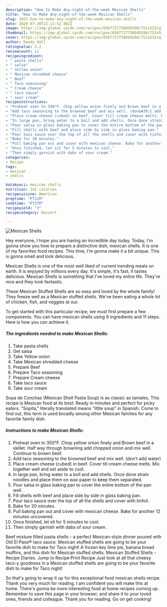```yaml
---
description: "How to Make Any-night-of-the-week Mexican Shells"
title: "How to Make Any-night-of-the-week Mexican Shells"
slug: 1021-how-to-make-any-night-of-the-week-mexican-shells
date: 2020-07-30T22:11:52.862Z
image: https://img-global.cpcdn.com/recipes/6567727758049280/751x532cq70/mexican-shells-recipe-main-photo.jpg
thumbnail: https://img-global.cpcdn.com/recipes/6567727758049280/751x532cq70/mexican-shells-recipe-main-photo.jpg
cover: https://img-global.cpcdn.com/recipes/6567727758049280/751x532cq70/mexican-shells-recipe-main-photo.jpg
author: Randy Hall
ratingvalue: 3.2
reviewcount: 11
recipeingredient:
- " pasta shells"
- " salsa"
- " Yellow onion"
- " Mexican shredded cheese"
- " Beef"
- " Taco seasoning"
- " Cream cheese"
- " taco sauce"
- " sour cream"
recipeinstructions:
- "Preheat oven to 350°F. Chop yellow onion finely and Brown beef in a skillet. Half way through browning add chopped onion and mix well. Continue to brown beef."
- "Add taco seasoning to the browned beef and mix well. (don&#39;t add water)"
- "Place cream cheese (cubed) in beef. Cover till cream cheese melts. Mix together well and set aside to cool."
- "In large pan, bring water to a boil and add shells. Once done strain noodles and place them on wax paper to keep them separated."
- "Pour salsa in glass baking pan to cover the entire bottom of the pan well."
- "Fill shells with beef and place side by side in glass baking pan."
- "Pour taco sauce over the top of all the shells and cover with tinfoil."
- "Bake for 20 minutes."
- "Pull baking pan out and cover with mexican cheese. Bake for another 12 minutes uncovered."
- "Once finished, let sit for 5 minutes to cool."
- "Then simply garnish with dabs of sour cream."
categories:
- Recipe
tags:
- mexican
- shells

katakunci: mexican shells 
nutrition: 142 calories
recipecuisine: American
preptime: "PT11M"
cooktime: "PT37M"
recipeyield: "3"
recipecategory: Dessert

---
```



![Mexican Shells](https://img-global.cpcdn.com/recipes/6567727758049280/751x532cq70/mexican-shells-recipe-main-photo.jpg)

Hey everyone, I hope you are having an incredible day today. Today, I'm gonna show you how to prepare a distinctive dish, mexican shells. It is one of my favorites food recipes. This time, I'm gonna make it a bit unique. This is gonna smell and look delicious.

Mexican Shells is one of the most well liked of current trending meals on earth. It is enjoyed by millions every day. It's simple, it's fast, it tastes delicious. Mexican Shells is something that I've loved my entire life. They're nice and they look fantastic.

These Mexican Stuffed Shells are so easy and loved by the whole family! They freeze well as a Mexican stuffed shells. We&#39;ve been eating a whole lot of chicken, fish, and veggies at our.


To get started with this particular recipe, we must first prepare a few components. You can have mexican shells using 9 ingredients and 11 steps. Here is how you can achieve it.

<!--inarticleads1-->

##### The ingredients needed to make Mexican Shells:

1. Take  pasta shells
1. Get  salsa
1. Take  Yellow onion
1. Take  Mexican shredded cheese
1. Prepare  Beef
1. Prepare  Taco seasoning
1. Prepare  Cream cheese
1. Take  taco sauce
1. Take  sour cream


Sopa de Conchas (Mexican Shell Pasta Soup) is as classic as tamales. This recipe is Mexican food at its best. Ready in minutes and perfect for picky eaters. &#34;Sopita,&#34; literally translated means &#34;little soup&#34; in Spanish. Come to find out, this term is used broadly among other Mexican families for any favorite family dish. 

<!--inarticleads2-->

##### Instructions to make Mexican Shells:

1. Preheat oven to 350°F. Chop yellow onion finely and Brown beef in a skillet. Half way through browning add chopped onion and mix well. Continue to brown beef.
1. Add taco seasoning to the browned beef and mix well. (don&#39;t add water)
1. Place cream cheese (cubed) in beef. Cover till cream cheese melts. Mix together well and set aside to cool.
1. In large pan, bring water to a boil and add shells. Once done strain noodles and place them on wax paper to keep them separated.
1. Pour salsa in glass baking pan to cover the entire bottom of the pan well.
1. Fill shells with beef and place side by side in glass baking pan.
1. Pour taco sauce over the top of all the shells and cover with tinfoil.
1. Bake for 20 minutes.
1. Pull baking pan out and cover with mexican cheese. Bake for another 12 minutes uncovered.
1. Once finished, let sit for 5 minutes to cool.
1. Then simply garnish with dabs of sour cream.


Beef mixture filled pasta shells - a perfect Mexican-style dinner poured with Old El Paso® taco sauce. Mexican stuffed shells are going to be your favorite dish to make for Taco night! A frozen key lime pie, banana bread muffins, and this dish for Mexican stuffed shells. Mexican Stuffed Shells - Recipe Diaries. Jump to Recipe·Print Recipe Just look at all that cheesy taco-y goodness in a Mexican stuffed shells are going to be your favorite dish to make for Taco night! 

So that's going to wrap it up for this exceptional food mexican shells recipe. Thank you very much for reading. I am confident you will make this at home. There's gonna be more interesting food at home recipes coming up. Remember to save this page in your browser, and share it to your loved ones, friends and colleague. Thank you for reading. Go on get cooking!
